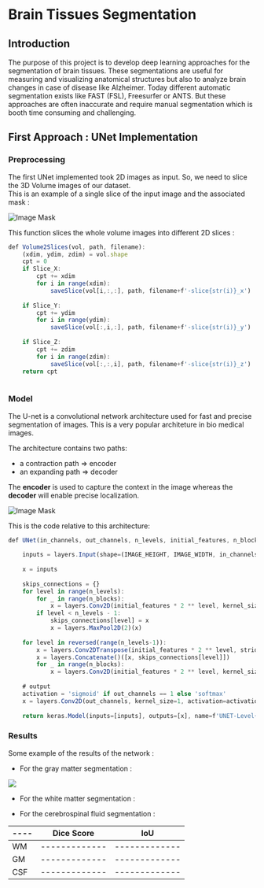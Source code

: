 # Brain Tissues Segmentation

## Introduction 
The purpose of this project is to develop deep learning approaches for the segmentation of brain tissues. These segmentations are useful for measuring and visualizing anatomical structures but also to analyze brain changes in case of disease like Alzheimer. Today different automatic segmentation exists like FAST (FSL), Freesurfer or ANTS. But these approaches are often inaccurate and require manual segmentation which is booth time consuming and challenging. 

## First Approach : UNet Implementation

### Preprocessing

The first UNet implemented took 2D images as input. So, we need to slice the 3D Volume images of our dataset.  
This is an example of a single slice of the input image and the associated mask : 

![Image Mask](https://github.com/sophieloiz/brain-tissues-segmentation/blob/master/img/preprocess.png)


This function slices the whole volume images into different 2D slices :



```javascript
def Volume2Slices(vol, path, filename):
    (xdim, ydim, zdim) = vol.shape
    cpt = 0
    if Slice_X:
        cpt += xdim
        for i in range(xdim):
            saveSlice(vol[i,:,:], path, filename+f'-slice{str(i)}_x')
            
    if Slice_Y:
        cpt += ydim
        for i in range(ydim):
            saveSlice(vol[:,i,:], path, filename+f'-slice{str(i)}_y')
            
    if Slice_Z:
        cpt += zdim
        for i in range(zdim):
            saveSlice(vol[:,:,i], path, filename+f'-slice{str(i)}_z')
    return cpt
    
```
### Model 

The U-net is a convolutional network architecture used for fast and precise segmentation of images. This is a very popular architeture in bio medical images. 

The architecture contains two paths:
* a contraction path => encoder
* an expanding path => decoder
 
 The **encoder** is used to capture the context in the image whereas the **decoder** will enable precise localization. 


![Image Mask](https://github.com/sophieloiz/brain-tissues-segmentation/blob/master/img/u-net-architecture.png)

This is the code relative to this architecture: 

```javascript
def UNet(in_channels, out_channels, n_levels, initial_features, n_blocks, IMAGE_HEIGHT, IMAGE_WIDTH):
   
    inputs = layers.Input(shape=(IMAGE_HEIGHT, IMAGE_WIDTH, in_channels))
    
    x = inputs
    
    skips_connections = {}
    for level in range(n_levels):
        for _ in range(n_blocks):
            x = layers.Conv2D(initial_features * 2 ** level, kernel_size=3, activation='relu', padding='same')(x)
        if level < n_levels - 1:
            skips_connections[level] = x 
            x = layers.MaxPool2D(2)(x) 
            
    for level in reversed(range(n_levels-1)): 
        x = layers.Conv2DTranspose(initial_features * 2 ** level, strides=2, kernel_size=3, activation='relu', padding='same')(x)
        x = layers.Concatenate()([x, skips_connections[level]]) 
        for _ in range(n_blocks):
            x = layers.Conv2D(initial_features * 2 ** level, kernel_size=3, activation='relu', padding='same')(x)
            
    # output
    activation = 'sigmoid' if out_channels == 1 else 'softmax'
    x = layers.Conv2D(out_channels, kernel_size=1, activation=activation, padding='same')(x)
    
    return keras.Model(inputs=[inputs], outputs=[x], name=f'UNET-Level{n_levels}-Features{initial_features}')
```


### Results

Some example of the results of the network : 

* For the gray matter segmentation : 

![](https://github.com/sophieloiz/brain-tissues-segmentation/blob/master/img/results_pve1.png)

* For the white matter segmentation : 

* For the cerebrospinal fluid segmentation : 


 ---- | Dice Score| IoU
------------ | -------------| -------------
WM | -------------| -------------
GM |  -------------| -------------
CSF |  -------------| -------------
